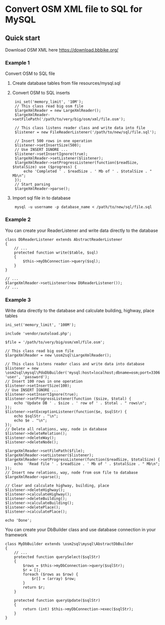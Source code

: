 # Convert OSM XML file to SQL for MySQL


## Quick start

Download OSM XML here https://download.bbbike.org/

### Example 1
Convert OSM to SQL file
1. Create database tables from file resources/mysql.sql

2. Convert OSM to SQL inserts

        ini_set('memory_limit', '10M');
        // This class read big osm file
        $largeXmlReader = new LargeXmlReader();
        $largeXmlReader->setFilePath('/path/to/very/big/osm/xml/file.osm');
        
        // This class listens reader class and write data into file
        $listener = new FileReaderListener('/path/to/new/sql/file.sql');
        
        // Insert 500 rows in one operation
        $listener->setInsertSize(500);
        // Use INSERT IGNORE ...
        $listener->setInsertIgnore(true);
        $largeXmlReader->setListener($listener);
        $largeXmlReader->setProgressListener(function($readSize, $totalSize) use ($progress) {
            echo 'Completed ' . $readSize . ' Mb of ' . $totalSize . " Mb\n";
        });
        // Start parsing
        $largeXmlReader->parse();

3. Import sql file in to database

        mysql -u username -p database_name < /path/to/new/sql/file.sql

### Example 2
You can create your ReaderListener and write data directly to the database

    class DbReaderListener extends AbstractReaderListener
    {
        // ...
        protected function write($table, $sql)
        {
            $this->myDbConnection->query($sql);
        }
    }
    
    // ...
    $largeXmlReader->setListener(new DbReaderListener());
    // ...

### Example 3
Write data directly to the database and calculate building, highway, place tables

    ini_set('memory_limit', '100M');
    
    include 'vendor/autoload.php';
    
    $file = '/path/to/very/big/osm/xml/file.osm';
    
    // This class read big osm file
    $largeXmlReader = new \osm2sql\LargeXmlReader();
    
    // This class listens reader class and write data into database
    $listener = new \osm2sql\mysql\PdoDbBuilder('mysql:host=localhost;dbname=osm;port=3306', 'user', 'password');
    // Insert 100 rows in one operation
    $listener->setInsertSize(100);
    // Use INSERT IGNORE ...
    $listener->setInsertIgnore(true);
    $listener->setProgressListener(function ($size, $total) {
        echo 'Update DB ' . $size . ' row of ' . $total . " rows\n";
    });
    $listener->setExceptionListener(function($e, $sqlStr) {
        echo $sqlStr . "\n";
        echo $e . "\n";
    });
    // Delete all relations, way, node in database
    $listener->deleteRelation();
    $listener->deleteWay();
    $listener->deleteNode();
    
    $largeXmlReader->setFilePath($file);
    $largeXmlReader->setListener($listener);
    $largeXmlReader->setProgressListener(function($readSize, $totalSize) {
        echo  'Read file ' . $readSize . ' Mb of ' . $totalSize . " Mb\n";
    });
    // Insert new relations, way, node from osm file to database
    $largeXmlReader->parse();
    
    // Clear and calculate highway, building, place
    $listener->deleteHighway();
    $listener->calculateHighway();
    $listener->deleteBuilding();
    $listener->calculateBuilding();
    $listener->deletePlace();
    $listener->calculatePlace();
    
    echo 'Done';

You can create your DbBuilder class and use database connection in your framework

    class MyDbBuilder extends \osm2sql\mysql\AbstractDbBuilder
    {
        // ...
        protected function querySelect($sqlStr)
        {
            $rows = $this->myDbConnection->query($sqlStr);
            $r = [];
            foreach ($rows as $row) {
                $r[] = (array) $row;
            }
            return $r;
        }
    
        protected function queryUpdate($sqlStr)
        {
            return (int) $this->myDbConnection->exec($sqlStr);
        }
    }